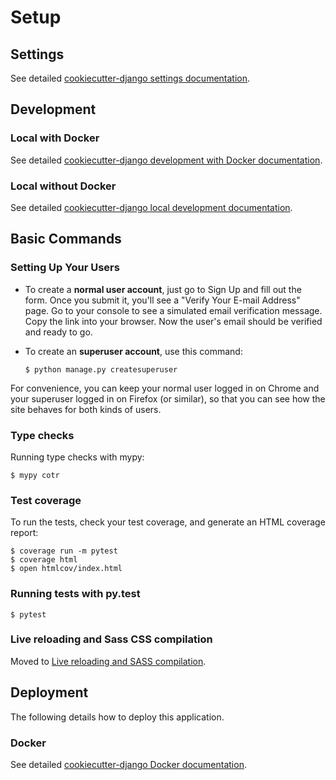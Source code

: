 # Setup

## Settings

See detailed [cookiecutter-django settings
documentation](http://cookiecutter-django-kingsdigitallab.readthedocs.io/en/latest/settings.html).

## Development

### Local with Docker

See detailed [cookiecutter-django development with Docker
documentation](https://cookiecutter-django-kingsdigitallab.readthedocs.io/en/latest/developing-locally-docker.html).

### Local without Docker

See detailed [cookiecutter-django local development
documentation](https://cookiecutter-django-kingsdigitallab.readthedocs.io/en/latest/developing-locally.html).

## Basic Commands

### Setting Up Your Users

-   To create a **normal user account**, just go to Sign Up and fill out
    the form. Once you submit it, you\'ll see a \"Verify Your E-mail
    Address\" page. Go to your console to see a simulated email
    verification message. Copy the link into your browser. Now the
    user\'s email should be verified and ready to go.

-   To create an **superuser account**, use this command:

        $ python manage.py createsuperuser

For convenience, you can keep your normal user logged in on Chrome and
your superuser logged in on Firefox (or similar), so that you can see
how the site behaves for both kinds of users.

### Type checks

Running type checks with mypy:

    $ mypy cotr

### Test coverage

To run the tests, check your test coverage, and generate an HTML
coverage report:

    $ coverage run -m pytest
    $ coverage html
    $ open htmlcov/index.html

### Running tests with py.test

    $ pytest

### Live reloading and Sass CSS compilation

Moved to [Live reloading and SASS
compilation](http://cookiecutter-django-kingsdigitallab.readthedocs.io/en/latest/live-reloading-and-sass-compilation.html).

## Deployment

The following details how to deploy this application.

### Docker

See detailed [cookiecutter-django Docker
documentation](http://cookiecutter-django-kingsdigitallab.readthedocs.io/en/latest/deployment-with-docker.html).
